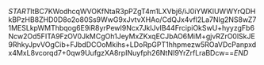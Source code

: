 $START$ItBC7KWodhcqWVOKfNtaR3pPZgT4m1LXVbj6/iJ0iYWKlUWWYrQDHkBPzHB8ZHD0D8o2o80Ss9WwG9xJvtvXHAo/CdQJx4vfl2La7Nlg2NS8wZ71MESLkpWMThbqog6E9iR8yrPewI9Ncx7JklJvIB44FrcipiOkSwU+hyyzgFb6Ncw2Od5FITA9FzOV0JkMCgOh1JeyMxZKxqECJbAO6MiM+gjvRZrO0lSkJE9RhkyJpvVOgCib+FJbdDCOoMkihs+LDoRpGPT1hhpmezw5ROaVDcPanpxdx4MxL8vcorqd7+0qw9UufgzXA8rpINuyfph26NtNI9YrZrfLraBDcw==$END$